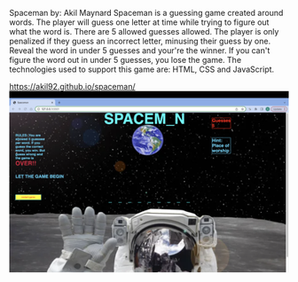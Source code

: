 Spaceman by: Akil Maynard
Spaceman is a guessing game created around words. The player will guess one letter at time while trying to figure out what the word is. There are 5 allowed guesses allowed. The player is only penalized if they guess an incorrect letter, minusing their guess by one. Reveal the word in under 5 guesses and your're the winner. If you can't figure the word out in under 5 guesses, you lose the game.
The technologies used to support this game are: HTML, CSS and JavaScript.

https://akil92.github.io/spaceman/
![Alt text](<images/Screenshot 2023-07-09 at 7.16.17 PM.png>)